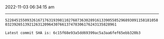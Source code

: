 2022-11-03 06:34:15 am

---

`5228451550932616717631939811027687363028916133905585296893091158181058032392651392126312096430766137478306176243135828961`

`Latest commit SHA is: 6c15f68e93a5dd69399ac5a3aa6fef65ebb320b3 `

